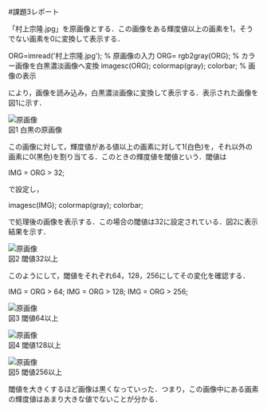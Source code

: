 #課題3レポート

「村上宗隆.jpg」を原画像とする．この画像をある輝度値以上の画素を1，そうでない画素を0に変換して表示する．

ORG=imread('村上宗隆.jpg'); % 原画像の入力
ORG= rgb2gray(ORG); % カラー画像を白黒濃淡画像へ変換
imagesc(ORG); colormap(gray); colorbar; % 画像の表示

により，画像を読み込み，白黒濃淡画像に変換して表示する．表示された画像を図1に示す．

![原画像](https://github.com/Kobayashi-Takahiro-Training/FILE/blob/master/kadai3_0.jpg)  
図1 白黒の原画像

この画像に対して，輝度値がある値以上の画素に対して1(白色)を，それ以外の画素に0(黒色)を割り当てる．このときの輝度値を閾値という．閾値は

IMG = ORG > 32;

で設定し，

imagesc(IMG); colormap(gray); colorbar;

で処理後の画像を表示する．この場合の閾値は32に設定されている．図2に表示結果を示す．

![原画像](https://github.com/Kobayashi-Takahiro-Training/FILE/blob/master/kadai3_1.jpg)  
図2 閾値32以上

このようにして，閾値をそれぞれ64，128，256にしてその変化を確認する．

IMG = ORG > 64;
IMG = ORG > 128;
IMG = ORG > 256;

![原画像](https://github.com/Kobayashi-Takahiro-Training/FILE/blob/master/kadai3_2.jpg)  
図3 閾値64以上

![原画像](https://github.com/Kobayashi-Takahiro-Training/FILE/blob/master/kadai3_3.jpg)  
図4 閾値128以上


![原画像](https://github.com/Kobayashi-Takahiro-Training/FILE/blob/master/kadai3_4.jpg)  
図5 閾値256以上

閾値を大きくするほど画像は黒くなっていった．つまり，この画像中にある画素の輝度値はあまり大きな値でないことが分かる．